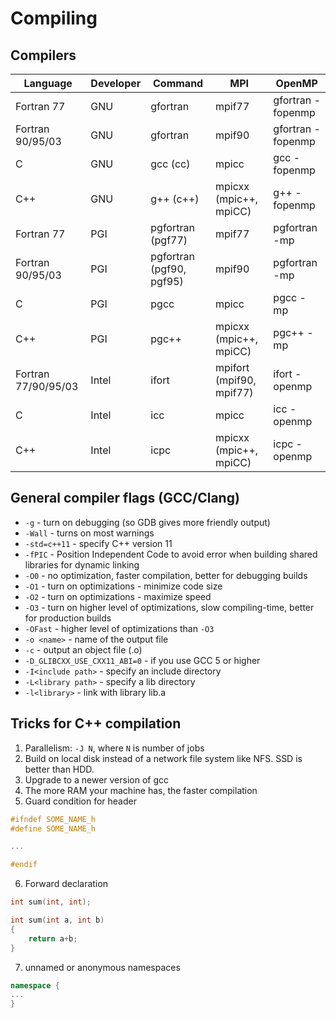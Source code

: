 # Compiling

## Compilers

| Language | Developer | Command | MPI  | OpenMP |
|----------|-----------|---------|------|--------|
| Fortran 77 | GNU | gfortran | mpif77 | gfortran -fopenmp |
| Fortran 90/95/03 | GNU | gfortran | mpif90 | gfortran -fopenmp |
| C | GNU | gcc (cc) | mpicc | gcc -fopenmp |
| C++ | GNU | g++ (c++) | mpicxx (mpic++, mpiCC) | g++ -fopenmp |
| Fortran 77 | PGI | pgfortran (pgf77) | mpif77 | pgfortran -mp |
| Fortran 90/95/03 | PGI | pgfortran (pgf90, pgf95) | mpif90 | pgfortran -mp |
| C | PGI | pgcc | mpicc | pgcc -mp |
| C++ | PGI | pgc++ | mpicxx (mpic++, mpiCC) | pgc++ -mp |
| Fortran 77/90/95/03 | Intel | ifort | mpifort (mpif90, mpif77) | ifort -openmp |
| C | Intel | icc | mpicc | icc -openmp |
| C++ | Intel | icpc | mpicxx (mpic++, mpiCC) | icpc -openmp |

## General compiler flags (GCC/Clang)

- `-g` - turn on debugging (so GDB gives more friendly output)
- `-Wall` - turns on most warnings
- `-std=c++11` - specify C++ version 11
- `-fPIC` - Position Independent Code to avoid error when building shared libraries for dynamic linking
- `-O0` - no optimization, faster compilation, better for debugging builds
- `-O1` - turn on optimizations - minimize code size
- `-O2` - turn on optimizations - maximize speed
- `-O3` - turn on higher level of optimizations, slow compiling-time, better for production builds
- `-OFast` - higher level of optimizations than `-O3`
- `-o <name>` - name of the output file
- `-c` - output an object file (.o)
- `-D_GLIBCXX_USE_CXX11_ABI=0` - if you use GCC 5 or higher
- `-I<include path>` - specify an include directory
- `-L<library path>` - specify a lib directory
- `-l<library>` - link with library lib<library>.a

## Tricks for C++ compilation

1. Parallelism: `-J N`, where `N` is number of jobs
2. Build on local disk instead of a network file system like NFS. SSD is better than HDD.
3. Upgrade to a newer version of gcc
4. The more RAM your machine has, the faster compilation
5. Guard condition for header

```cpp
#ifndef SOME_NAME_h
#define SOME_NAME_h

...

#endif
```

6. Forward declaration
```cpp
int sum(int, int);

int sum(int a, int b)
{
    return a+b;
}
```

7. unnamed or anonymous namespaces
```cpp
namespace {
...
}
```
